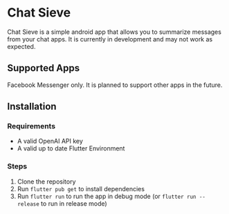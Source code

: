 # Chat Sieve

Chat Sieve is a simple android app that allows you to summarize messages from your chat apps. It is currently in development and may not work as expected.

## Supported Apps

Facebook Messenger only.
It is planned to support other apps in the future.

## Installation

### Requirements

- A valid OpenAI API key
- A valid up to date Flutter Environment

### Steps

1. Clone the repository
2. Run `flutter pub get` to install dependencies
3. Run `flutter run` to run the app in debug mode (or `flutter run --release` to run in release mode)




